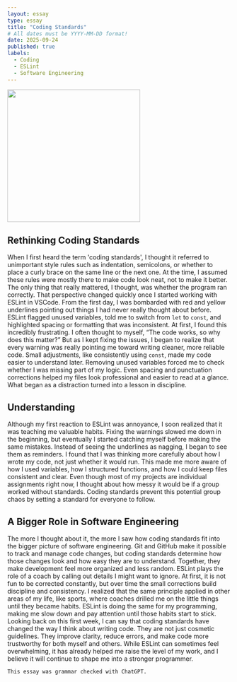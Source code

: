 ```yaml
---
layout: essay
type: essay
title: "Coding Standards"
# All dates must be YYYY-MM-DD format!
date: 2025-09-24
published: true
labels:
  - Coding
  - ESLint
  - Software Engineering
---
```


<img width="300px" class="rounded float-start pe-4" src="https://media2.dev.to/dynamic/image/width=1000,height=420,fit=cover,gravity=auto,format=auto/https%3A%2F%2Fdev-to-uploads.s3.amazonaws.com%2Fuploads%2Farticles%2F6jevsi5g9xn10jkr3p1w.png">


## Rethinking Coding Standards  

When I first heard the term 'coding standards', I thought it referred to unimportant style rules such as indentation, semicolons, or whether to place a curly brace on the same line or the next one. At the time, I assumed these rules were mostly there to make code look neat, not to make it better. The only thing that really mattered, I thought, was whether the program ran correctly. That perspective changed quickly once I started working with ESLint in VSCode. From the first day, I was bombarded with red and yellow underlines pointing out things I had never really thought about before. ESLint flagged unused variables, told me to switch from `let` to `const`, and highlighted spacing or formatting that was inconsistent. At first, I found this incredibly frustrating. I often thought to myself, “The code works, so why does this matter?” But as I kept fixing the issues, I began to realize that every warning was really pointing me toward writing cleaner, more reliable code. Small adjustments, like consistently using `const`, made my code easier to understand later. Removing unused variables forced me to check whether I was missing part of my logic. Even spacing and punctuation corrections helped my files look professional and easier to read at a glance. What began as a distraction turned into a lesson in discipline.  

## Understanding  

Although my first reaction to ESLint was annoyance, I soon realized that it was teaching me valuable habits. Fixing the warnings slowed me down in the beginning, but eventually I started catching myself before making the same mistakes. Instead of seeing the underlines as nagging, I began to see them as reminders. I found that I was thinking more carefully about how I wrote my code, not just whether it would run. This made me more aware of how I used variables, how I structured functions, and how I could keep files consistent and clear. Even though most of my projects are individual assignments right now, I thought about how messy it would be if a group worked without standards. Coding standards prevent this potential group chaos by setting a standard for everyone to follow.

## A Bigger Role in Software Engineering  

The more I thought about it, the more I saw how coding standards fit into the bigger picture of software engineering. Git and GitHub make it possible to track and manage code changes, but coding standards determine how those changes look and how easy they are to understand. Together, they make development feel more organized and less random. ESLint plays the role of a coach by calling out details I might want to ignore. At first, it is not fun to be corrected constantly, but over time the small corrections build discipline and consistency. I realized that the same principle applied in other areas of my life, like sports, where coaches drilled me on the little things until they became habits. ESLint is doing the same for my programming, making me slow down and pay attention until those habits start to stick. Looking back on this first week, I can say that coding standards have changed the way I think about writing code. They are not just cosmetic guidelines. They improve clarity, reduce errors, and make code more trustworthy for both myself and others. While ESLint can sometimes feel overwhelming, it has already helped me raise the level of my work, and I believe it will continue to shape me into a stronger programmer.  

```This essay was grammar checked with ChatGPT.```
